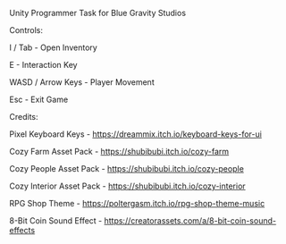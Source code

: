 Unity Programmer Task for Blue Gravity Studios



Controls:

  I / Tab - Open Inventory 
  
  E - Interaction Key 
  
  WASD / Arrow Keys - Player Movement 
  
  Esc - Exit Game 

Credits:

  Pixel Keyboard Keys - https://dreammix.itch.io/keyboard-keys-for-ui
  
  Cozy Farm Asset Pack - https://shubibubi.itch.io/cozy-farm
  
  Cozy People Asset Pack - https://shubibubi.itch.io/cozy-people
  
  Cozy Interior Asset Pack - https://shubibubi.itch.io/cozy-interior
  
  RPG Shop Theme - https://poltergasm.itch.io/rpg-shop-theme-music
  
  8-Bit Coin Sound Effect - https://creatorassets.com/a/8-bit-coin-sound-effects
  
